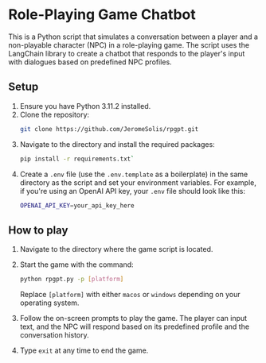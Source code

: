 # Role-Playing Game Chatbot

This is a Python script that simulates a conversation between a player and a non-playable character (NPC) in a role-playing game. The script uses the LangChain library to create a chatbot that responds to the player's input with dialogues based on predefined NPC profiles.

## Setup

1. Ensure you have Python 3.11.2 installed.
2. Clone the repository:
    ```bash
    git clone https://github.com/JeromeSolis/rpgpt.git
    ```
3. Navigate to the directory and install the required packages:
    ```bash
    pip install -r requirements.txt`
    ```
4. Create a `.env` file (use the `.env.template` as a boilerplate) in the same directory as the script and set your environment variables. For example, if you're using an OpenAI API key, your `.env` file should look like this:
    ```bash
    OPENAI_API_KEY=your_api_key_here
    ```

## How to play

1. Navigate to the directory where the game script is located.
2. Start the game with the command:   
    ```bash
    python rpgpt.py -p [platform]
    ```
    Replace `[platform]` with either `macos` or `windows` depending on your operating system.

3. Follow the on-screen prompts to play the game. The player can input text, and the NPC will respond based on its predefined profile and the conversation history.
4. Type `exit` at any time to end the game.